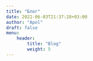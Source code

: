 ```yaml
---
title: "Блог"
date: 2022-06-03T21:37:28+03:00
author: "Apol"
draft: false
menu:
    header:
        title: "Blog"
        weight: 5
---
```


